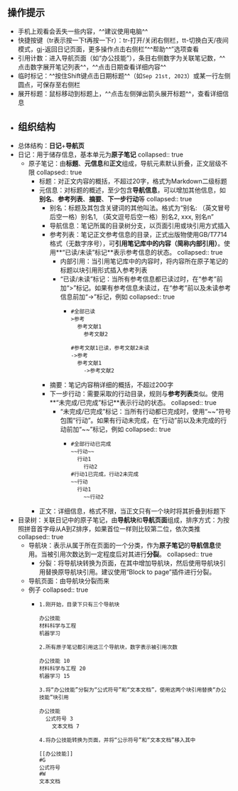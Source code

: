 ## 操作提示
- 手机上观看会丢失一些内容，^^建议使用电脑^^
- 快捷按键（tr表示按一下t再按一下r）：tr-打开/关闭右侧栏，tt-切换白天/夜间模式，gj-返回日记页面，更多操作点击右侧栏“^^帮助^^”选项查看
- 引用计数：进入导航页面（如“办公技能”），条目右侧数字为关联笔记数，^^点击数字展开笔记列表^^，^^点击日期查看详细内容^^
- 临时标记：^^按住Shift键点击日期标题^^（如`Sep 21st, 2023`）或某一行左侧圆点，可保存至右侧栏
- 展开标题：鼠标移动到标题上，^^点击左侧弹出箭头展开标题^^，查看详细信息
- ## 组织结构
- 总体结构：**日记**+**导航页**
- 日记：用于储存信息，基本单元为**原子笔记**
  collapsed:: true
	- 原子笔记：由**标题**、**元信息**和**正文**组成，导航元素默认折叠，正文层级不限
	  collapsed:: true
		- 标题：对正文内容的概括，不超过20字，格式为Markdown二级标题
		- 元信息：对标题的概述，至少包含**导航信息**，可以增加其他信息，如**别名**、**参考列表**、**摘要**、**下一步行动**等
		  collapsed:: true
			- 别名：标题及其包含关键词的其他叫法。格式为“别名: （英文冒号后空一格）别名1, （英文逗号后空一格）别名2, xxx, 别名n”
			- 导航信息：笔记所属的目录树分支，以页面引用或块引用方式插入
			- 参考列表：笔记正文参考信息的目录，正式出版物使用GB/T7714格式（无数字序号），可**引用笔记库中的内容（简称内部引用）**。使用**“已读/未读”标记**表示参考信息的状态。
			  collapsed:: true
				- 内部引用：当引用笔记库中的内容时，将内容所在原子笔记的标题以块引用形式插入参考列表
				- “已读/未读”标记：当所有参考信息都已读过时，在“参考”前加“>”标记。如果有参考信息未读过，在“参考”前以及未读参考信息前加“->”标记，例如
				  collapsed:: true
					- ``` 
					  #全部已读
					  >参考
					  	参考文献1
					      参考文献2
					  
					  #参考文献1已读，参考文献2未读    
					  ->参考
					  	参考文献1
					      ->参考文献2
					  ```
			- 摘要：笔记内容稍详细的概括，不超过200字
			- 下一步行动：需要采取的行动目录，规则与**参考列表**类似。使用**“未完成/已完成”标记**表示行动的状态。
			  collapsed:: true
				- “未完成/已完成”标记：当所有行动都已完成时，使用“~~”符号包围“行动”。如果有行动未完成，在“行动”前以及未完成的行动前加“\~\~”标记，例如
				  collapsed:: true
					- ``` 
					  #全部行动已完成
					  ~~行动~~
					  	行动1
					      行动2
					  #行动1已完成，行动2未完成
					  ~~行动
					  	行动1
					      ~~行动2
					  ```
		- 正文：详细信息，格式不限，当正文只有一个块时将其折叠到标题下
- 目录树：关联日记中的原子笔记，由**导航块**和**导航页面**组成，排序方式：为按照拼音首字母从A到Z排序，如果首位一样则比较第二位，依次类推
  collapsed:: true
	- 导航块：表示从属于所在页面的一个分类，作为**原子笔记**的**导航信息**使用。当被引用次数达到一定程度后对其进行**分裂**。
	  collapsed:: true
		- 分裂：将导航块转换为页面，在其中增加导航块，然后使用导航块引用替换原导航块引用。建议使用“Block to page”插件进行分裂。
	- 导航页面：由导航块分裂而来
	- 例子
	  collapsed:: true
		- ``` 
		  1.刚开始，目录下只有三个导航块
		  
		  办公技能
		  材料科学与工程
		  机器学习
		  
		  2.所有原子笔记都引用这三个导航块，数字表示被引用次数
		  
		  办公技能 10
		  材料科学与工程 20
		  机器学习 15
		  
		  3.将“办公技能”分裂为“公式符号”和“文本文档”，使用这两个块引用替换“办公技能”块引用
		  
		  办公技能
		  	公式符号 3
		      文本文档 7
		  
		  4.将办公技能转换为页面，并将“公示符号”和“文本文档”移入其中
		  
		  [[办公技能]]
		  #G
		  公式符号
		  #W
		  文本文档
		  ```